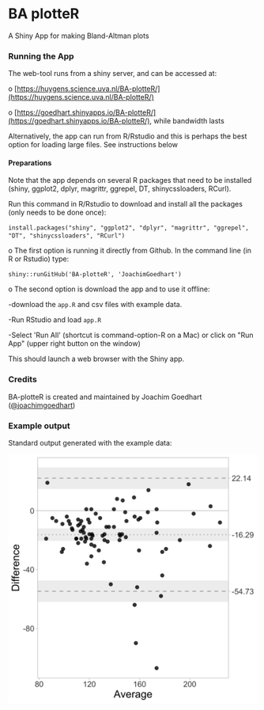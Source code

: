 # BA plotteR
A Shiny App for making Bland-Altman plots


### Running the App

The web-tool runs from a shiny server, and can be accessed at:

o [https://huygens.science.uva.nl/BA-plotteR/](https://huygens.science.uva.nl/BA-plotteR/)

o [https://goedhart.shinyapps.io/BA-plotteR/](https://goedhart.shinyapps.io/BA-plotteR/), while bandwidth lasts

Alternatively, the app can run from R/Rstudio and this is perhaps the best option for loading large files. See instructions below

#### Preparations
Note that the app depends on several R packages that need to be installed (shiny, ggplot2, dplyr, magrittr, ggrepel, DT, shinycssloaders, RCurl). 

Run this command in R/Rstudio to download and install all the packages (only needs to be done once):
```
install.packages("shiny", "ggplot2", "dplyr", "magrittr", "ggrepel", "DT", "shinycssloaders", "RCurl")
```
o The first option is running it directly from Github. In the command line (in R or Rstudio) type:
```
shiny::runGitHub('BA-plotteR', 'JoachimGoedhart')
```
o The second option is download the app and to use it offline:

-download the `app.R` and csv files with example data.

-Run RStudio and load `app.R`

-Select 'Run All' (shortcut is command-option-R on a Mac) or click on "Run App" (upper right button on the window)

This should launch a web browser with the Shiny app.


### Credits

BA-plotteR is created and maintained by Joachim Goedhart ([@joachimgoedhart](https://twitter.com/joachimgoedhart))

### Example output

Standard output generated with the example data:

![alt text](https://github.com/JoachimGoedhart/BA-plotteR/blob/master/BA-plotteR_example1.png "Output")